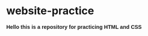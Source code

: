 # website-practice
<!-- Designing a website in CSS and HTML -->

<style>
  p {
    font-family: Helvetica, sans-serif;
    font-weight: bold;
  }
</style>

  
 

<html>
  <p id="first paragraph">Hello this is a repository for practicing HTML and CSS</p>
</html>
